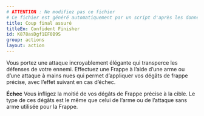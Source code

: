 ```yaml
---
# ATTENTION : Ne modifiez pas ce fichier
# Ce fichier est généré automatiquement par un script d'après les données du module Foundry VTT officiel et de sa traduction
title: Coup final assuré
titleEn: Confident Finisher
id: K878asDgf1EF0B9S
group: actions
layout: action
---
```

<p>Vous portez une attaque incroyablement élégante qui transperce les défenses de votre ennemi. Effectuez une <a class="entity-link" draggable="true" data-pack="pf2e.actionspf2e" data-id="VjxZFuUXrCU94MWR">Frappe</a> à l’aide d’une arme ou d’une attaque à mains nues qui permet d’appliquer vos dégâts de frappe précise, avec l’effet suivant en cas d’échec.&nbsp;</p><p><strong>Échec</strong> Vous infligez la moitié de vos dégâts de <a class="entity-link" draggable="true" data-pack="pf2e.classfeatures" data-id="RQH6vigvhmiYKKjg"> Frappe précise</a> à la cible. Le type de ces dégâts est le même que celui de l’arme ou de l’attaque sans arme utilisée pour la Frappe.</p>
